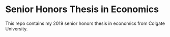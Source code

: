 # Senior Honors Thesis in Economics
This repo contains my 2019 senior honors thesis in economics from Colgate University.
